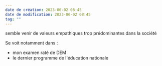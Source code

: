```yaml
---
date de création: 2023-06-02 08:45
date de modification: 2023-06-02 08:45
tag: ""
---
```

semble venir de valeurs empathiques trop prédominantes dans la société

Se voit notamment dans : 
- mon examen raté de DEM
- le dernier programme de l'éducation nationale